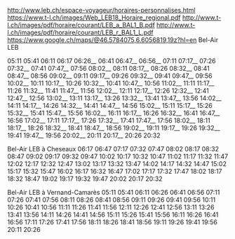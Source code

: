 http://www.leb.ch/espace-voyageur/horaires-personnalises.html
https://www.t-l.ch/images/Web_LEB18_Horaire_regional.pdf
http://www.t-l.ch/images/pdf/horaire/courant/LEB_a_BAL1_B.pdf
http://www.t-l.ch/images/pdf/horaire/courant/LEB_r_BAL1_L.pdf
https://www.google.ch/maps/@46.5784075,6.6056819,19z?hl=en
Bel-Air LEB

05:11
05:41
06:11
06:17
06:26__
06:41
06:47__
06:56__
07:11
07:17__
07:26
07:32__
07:41
07:47__
07:56
08:02__
08:11
08:17__
08:26
08:32__
08:41
08:47__
08:56
09:02__
09:11
09:17__
09:26
09:32__
09:41
09:47__
09:56
10:02__
10:11
10:17__
10:26
10:32__
10:41
10:47__
10:56
11:02__
11:11
11:17__
11:26
11:32__
11:41
11:47__
11:56
12:02__
12:11
12:17__
12:26
12:32__
12:41
12:47__
12:56
13:02__
13:11
13:17__
13:26
13:32__
13:41
13:47__
13:56
14:02__
14:11
14:17__
14:26
14:32__
14:41
14:47__
14:56
15:02__
15:11
15:17__
15:26
15:32__
15:41
15:47__
15:56
16:02__
16:11
16:17__
16:26
16:32__
16:41
16:47__
16:56
17:02__
17:11
17:17__
17:26
17:32__
17:41
17:47__
17:56
18:02__
18:11
18:17__
18:26
18:32__
18:41
18:47__
18:56
19:02__
19:11
19:17__
19:26
19:32__
19:41
19:47__
19:56
20:02__
20:11
20:17__
20:26
20:32

Bel-Air LEB  à Cheseaux
06:17
06:47
07:17
07:32
07:47
08:02
08:17
08:32
08:47
09:02
09:17
09:32
09:47
10:02
10:17
10:32
10:47
11:02
11:17
11:32
11:47
12:02
12:17
12:32
12:47
13:02
13:17
13:32
13:47
14:02
14:17
14:32
14:47
15:02
15:17
15:32
15:47
16:02
16:17
16:32
16:47
17:02
17:17
17:32
17:47
18:02
18:17
18:32
18:47
19:02
19:17
19:32
19:47
20:02
20:17
20:32

Bel-Air LEB  à Vernand-Camarès
05:11
05:41
06:11
06:26
06:41
06:56
07:11
07:26
07:41
07:56
08:11
08:26
08:41
08:56
09:11
09:26
09:41
09:56
10:11
10:26
10:41
10:56
11:11
11:26
11:41
11:56
12:11
12:26
12:41
12:56
13:11
13:26
13:41
13:56
14:11
14:26
14:41
14:56
15:11
15:26
15:41
15:56
16:11
16:26
16:41
16:56
17:11
17:26
17:41
17:56
18:11
18:26
18:41
18:56
19:11
19:26
19:41
19:56
20:11
20:26
